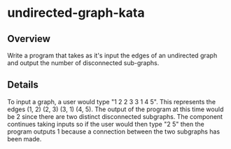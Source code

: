 # undirected-graph-kata

## Overview
Write a program that takes as it's input the edges of an undirected graph and
output the number of disconnected sub-graphs.

## Details
To input a graph, a user would type "1 2 2 3 3 1 4 5". This represents the
edges (1, 2) (2, 3) (3, 1) (4, 5). The output of the program at this time would
be 2 since there are two distinct disconnected subgraphs. The component
continues taking inputs so if the user would then type "2 5" then the program
outputs 1 because a connection between the two subgraphs has been made.
